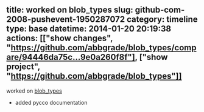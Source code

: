title: worked on blob_types
slug: github-com-2008-pushevent-1950287072
category: timeline
type: base
datetime: 2014-01-20 20:19:38
actions: [["show changes", "https://github.com/abbgrade/blob_types/compare/94446da75c...9e0a260f8f"], ["show project", "https://github.com/abbgrade/blob_types"]]
---
worked on [blob_types](https://github.com/abbgrade/blob_types)

 - added pycco documentation
